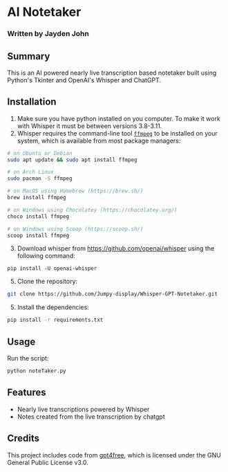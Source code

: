 # AI Notetaker
### Written by Jayden John
## Summary
This is an AI powered nearly live transcription based notetaker built using Python's Tkinter and OpenAI's Whisper and ChatGPT.

## Installation
1. Make sure you have python installed on you computer. To make it work with Whisper it must be between versions 3.8-3.11.
2. Whisper requires the command-line tool [`ffmpeg`](https://ffmpeg.org/) to be installed on your system, which is available from most package managers:
```bash
# on Ubuntu or Debian
sudo apt update && sudo apt install ffmpeg

# on Arch Linux
sudo pacman -S ffmpeg

# on MacOS using Homebrew (https://brew.sh/)
brew install ffmpeg

# on Windows using Chocolatey (https://chocolatey.org/)
choco install ffmpeg

# on Windows using Scoop (https://scoop.sh/)
scoop install ffmpeg
```
3. Download whisper from https://github.com/openai/whisper using the following command:
```
pip install -U openai-whisper
```
5. Clone the repository:
```bash
git clone https://github.com/Jumpy-display/Whisper-GPT-Notetaker.git
```
5. Install the dependencies:
```bash
pip install -r requirements.txt
```
## Usage
Run the script:
```bash
python noteTaker.py
```
## Features
- Nearly live transcriptions powered by Whisper
- Notes created from the live transcription by chatgpt

## Credits
This project includes code from [gpt4free](https://github.com/xtekky/gpt4free.git), which is licensed under the GNU General Public License v3.0. 

